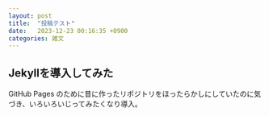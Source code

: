 ```yaml
---
layout: post
title:  "投稿テスト"
date:   2023-12-23 00:16:35 +0900
categories: 雑文
---
```


## Jekyllを導入してみた
GitHub Pages のために昔に作ったリポジトリをほったらかしにしていたのに気づき、いろいろいじってみたくなり導入。

